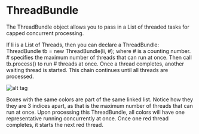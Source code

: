 # ThreadBundle
The ThreadBundle object allows you to pass in a List of threaded tasks for capped concurrent processing.

If li is a List of Threads, then you can declare a ThreadBundle: ThreadBundle tb = new ThreadBundle(li, #); where # is a counting number. # specifies the maximum number of threads that can run at once. Then call tb.process() to run # threads at once. Once a thread completes, another waiting thread is started. This chain continues until all threads are processed.

![alt tag](http://i.imgur.com/GovDURQ.png)

Boxes with the same colors are part of the same linked list. Notice how they they are 3 indices apart, as that is the maximum number of threads that can run at once. Upon processing this ThreadBundle, all colors will have one representative running concurrently at once. Once one red thread completes, it starts the next red thread.
